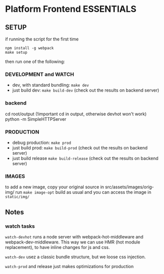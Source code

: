 # Platform Frontend ESSENTIALS

## SETUP
if running the script for the first time

```shell
npm install -g webpack
make setup
```

then run one of the following:
### DEVELOPMENT and WATCH
- dev, with standard bundling: `make dev`
- just build dev: `make build-dev` (check out the results on backend server)

### backend
cd root/output (!important cd in output, otherwise devhot won't work)
python -m SimpleHTTPServer

### PRODUCTION
- debug production: `make prod`
- just build prod: `make build-prod` (check out the results on backend server)
- just build release `make build-release` (check out the results on backend server)

### IMAGES
to add a new image, copy your original source in src/assets/images/orig-img/
run
`make image-opt`
build as usual and you can access the image in `static/img/`

## Notes

### watch tasks

`watch-devhot` runs a node server with webpack-hot-middleware and webpack-dev-middleware.
This way we can use HMR (hot module replacement), to have inline changes for js and css.

`watch-dev` usez a classic bundle structure, but we loose css injection.

`watch-prod` and release just makes optimizations for production
